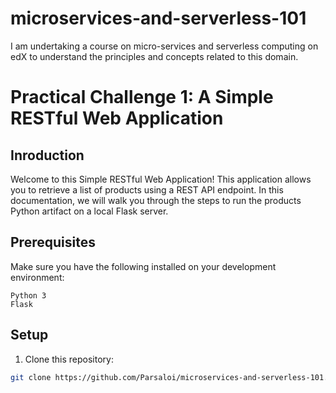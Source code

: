 # microservices-and-serverless-101
I am undertaking a course on micro-services and serverless computing on edX to understand the principles and concepts related to this domain.

# Practical Challenge 1: A Simple RESTful Web Application

## Inroduction

Welcome to this Simple RESTful Web Application! This application allows you to retrieve a list of products using a REST API endpoint. In this documentation, we will walk you through the steps to run the products Python artifact on a local Flask server.

## Prerequisites

Make sure you have the following installed on your development environment:
    
    Python 3
    Flask

## Setup

1. Clone this repository:

```bash
git clone https://github.com/Parsaloi/microservices-and-serverless-101.git

